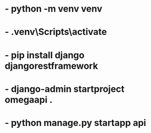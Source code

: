 # - python -m venv venv

# - .venv\Scripts\activate

# - pip install django djangorestframework

# - django-admin startproject omegaapi .

# - python manage.py startapp api
